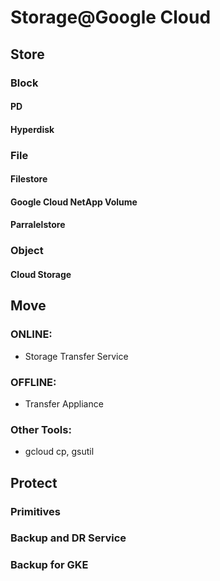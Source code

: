 # Storage@Google Cloud
## Store
### Block
#### PD 
#### Hyperdisk
### File
#### Filestore
#### Google Cloud NetApp Volume
#### Parralelstore
### Object
#### Cloud Storage
## Move
### ONLINE: 
  - Storage Transfer Service
### OFFLINE: 
  - Transfer Appliance
### Other Tools:
  - gcloud cp, gsutil 
## Protect
### Primitives
### Backup and DR Service
### Backup for GKE